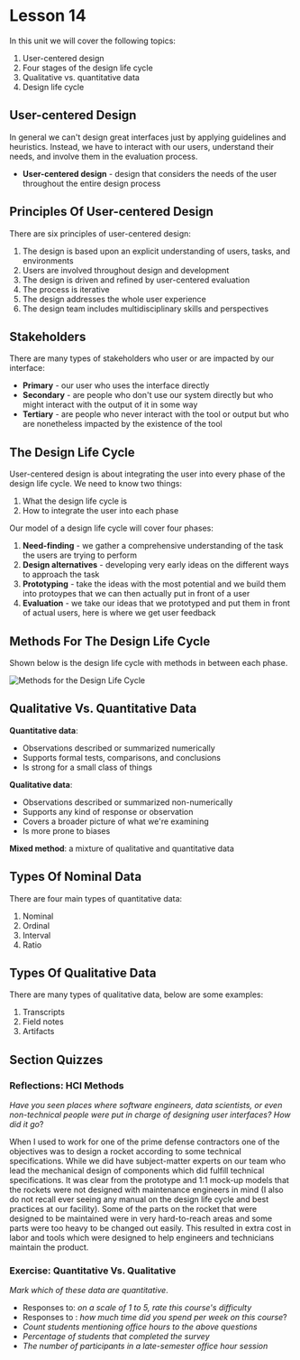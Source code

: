 # Lesson 14

In this unit we will cover the following topics:

1. User-centered design
2. Four stages of the design life cycle
3. Qualitative vs. quantitative data
4. Design life cycle

## User-centered Design

In general we can't design great interfaces just by applying guidelines and heuristics. Instead, we have to interact with our users, understand their needs, and involve them in the evaluation process.

- **User-centered design** - design that considers the needs of the user throughout the entire design process

## Principles Of User-centered Design

There are six principles of user-centered design:

1. The design is based upon an explicit understanding of users, tasks, and environments
2. Users are involved throughout design and development
3. The design is driven and refined by user-centered evaluation
4. The process is iterative
5. The design addresses the whole user experience
6. The design team includes multidisciplinary skills and perspectives

## Stakeholders

There are many types of stakeholders who user or are impacted by our interface:

- **Primary** - our user who uses the interface directly
- **Secondary** - are people who don't use our system directly but who might interact with the output of it in some way
- **Tertiary** - are people who never interact with the tool or output but who are nonetheless impacted by the existence of the tool

## The Design Life Cycle

User-centered design is about integrating the user into every phase of the design life cycle. We need to know two things:

1. What the design life cycle is
2. How to integrate the user into each phase

Our model of a design life cycle will cover four phases:

1. **Need-finding** - we gather a comprehensive understanding of the task the users are trying to perform
2. **Design alternatives** - developing very early ideas on the different ways to approach the task
3. **Prototyping** - take the ideas with the most potential and we build them into protoypes that we can then actually put in front of a user
4. **Evaluation** - we take our ideas that we prototyped and put them in front of actual users, here is where we get user feedback

## Methods For The Design Life Cycle

Shown below is the design life cycle with methods in between each phase.

![Methods for the Design Life Cycle](./lesson-14-methods-design-life-cycle.JPG)

## Qualitative Vs. Quantitative Data

**Quantitative data**:

- Observations described or summarized numerically
- Supports formal tests, comparisons, and conclusions
- Is strong for a small class of things

**Qualitative data**:

- Observations described or summarized non-numerically
- Supports any kind of response or observation
- Covers a broader picture of what we're examining
- Is more prone to biases

**Mixed method**: a mixture of qualitative and quantitative data

## Types Of Nominal Data

There are four main types of quantitative data:

1. Nominal
2. Ordinal
3. Interval
4. Ratio

## Types Of Qualitative Data

There are many types of qualitative data, below are some examples:

1. Transcripts
2. Field notes
3. Artifacts

## Section Quizzes

### Reflections: HCI Methods

_Have you seen places where software engineers, data scientists, or even non-technical people were put in charge of designing user interfaces? How did it go_?

When I used to work for one of the prime defense contractors one of the objectives was to design a rocket according to some technical specifications. While we did have subject-matter experts on our team who lead the mechanical design of components which did fulfill technical specifications. It was clear from the prototype and 1:1 mock-up models that the rockets were not designed with maintenance engineers in mind (I also do not recall ever seeing any manual on the design life cycle and best practices at our facility). Some of the parts on the rocket that were designed to be maintained were in very hard-to-reach areas and some parts were too heavy to be changed out easily. This resulted in extra cost in labor and tools which were designed to help engineers and technicians maintain the product.

### Exercise: Quantitative Vs. Qualitative

_Mark which of these data are quantitative_.

- Responses to: _on a scale of 1 to 5, rate this course's difficulty_
- Responses to : _how much time did you spend per week on this course_?
- _Count students mentioning office hours to the above questions_
- _Percentage of students that completed the survey_
- _The number of participants in a late-semester office hour session_

